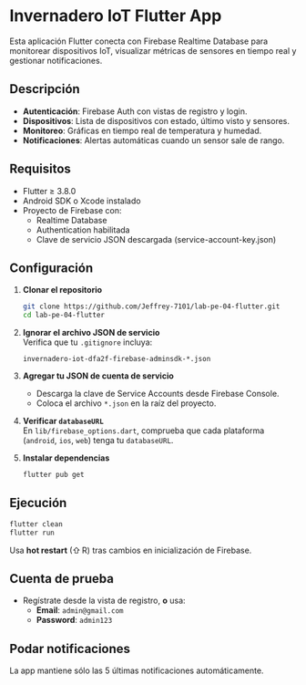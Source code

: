 # Invernadero IoT Flutter App

Esta aplicación Flutter conecta con Firebase Realtime Database para monitorear dispositivos IoT, visualizar métricas de sensores en tiempo real y gestionar notificaciones.

## Descripción

- **Autenticación**: Firebase Auth con vistas de registro y login.
- **Dispositivos**: Lista de dispositivos con estado, último visto y sensores.
- **Monitoreo**: Gráficas en tiempo real de temperatura y humedad.
- **Notificaciones**: Alertas automáticas cuando un sensor sale de rango.

## Requisitos

- Flutter ≥ 3.8.0
- Android SDK o Xcode instalado
- Proyecto de Firebase con:
  - Realtime Database
  - Authentication habilitada
  - Clave de servicio JSON descargada (service-account-key.json)

## Configuración

1. **Clonar el repositorio**  
   ```bash
   git clone https://github.com/Jeffrey-7101/lab-pe-04-flutter.git
   cd lab-pe-04-flutter
   ```

2. **Ignorar el archivo JSON de servicio**  
   Verifica que tu `.gitignore` incluya:
   ```
   invernadero-iot-dfa2f-firebase-adminsdk-*.json
   ```

3. **Agregar tu JSON de cuenta de servicio**  
   - Descarga la clave de Service Accounts desde Firebase Console.  
   - Coloca el archivo `*.json` en la raíz del proyecto.

4. **Verificar `databaseURL`**  
   En `lib/firebase_options.dart`, comprueba que cada plataforma (`android`, `ios`, `web`) tenga tu `databaseURL`.

5. **Instalar dependencias**  
   ```bash
   flutter pub get
   ```

## Ejecución

```bash
flutter clean
flutter run
```

Usa **hot restart** (⇧ R) tras cambios en inicialización de Firebase.

## Cuenta de prueba

- Regístrate desde la vista de registro, **o** usa:
  - **Email**: `admin@gmail.com`
  - **Password**: `admin123`


## Podar notificaciones

La app mantiene sólo las 5 últimas notificaciones automáticamente.  
